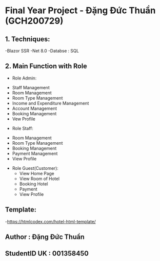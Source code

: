 # Final Year Project - Đặng Đức Thuần (GCH200729)
## 1. Techniques:
-Blazor SSR
-Net 8.0
-Databse : SQL
## 2. Main Function with Role
- Role Admin:
 + Staff Management
 + Room Management
 + Room Type Management
 + Income and Expenditure Management
 + Account Management
 + Booking Management
 + Vew Profile
- Role Staff:
 + Room Management
 + Room Type Management
 + Booking Management
 + Payment Management
 + View Profile
- Role Guest(Customer):
  + View Home Page
  + View Room of Hotel
  + Booking Hotel
  + Payment
  + View Profile
## Template: 
-https://htmlcodex.com/hotel-html-template/
## Author : Đặng Đức Thuần 
## StudentID UK : 001358450
